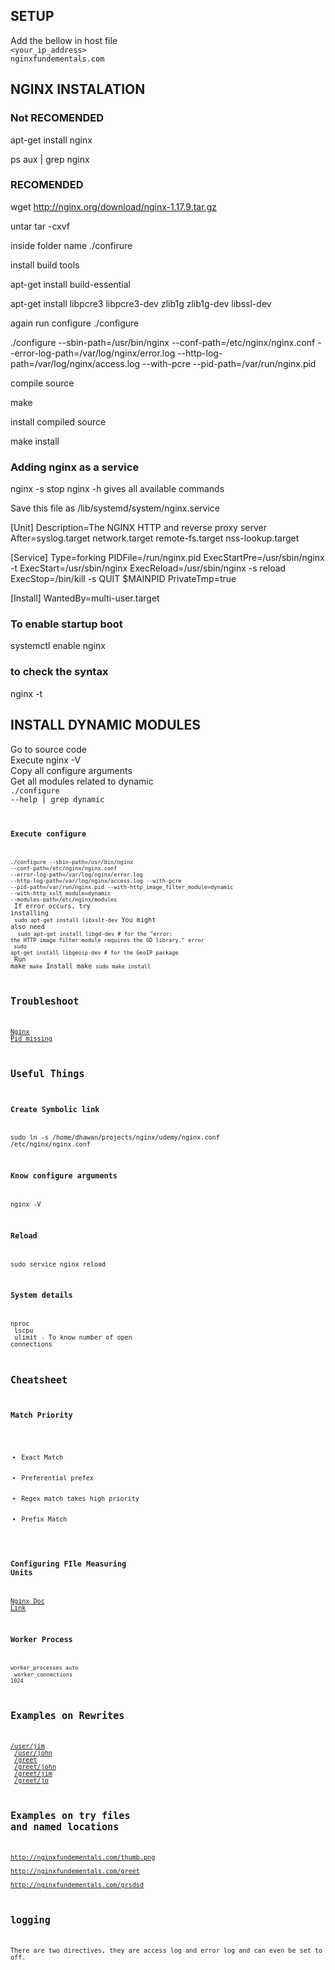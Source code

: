 ## SETUP
Add the bellow in host file<br/>
<code><your_ip_address>	nginxfundementals.com</code>

## NGINX INSTALATION

### Not RECOMENDED
apt-get install nginx

ps aux | grep nginx

### RECOMENDED
wget http://nginx.org/download/nginx-1.17.9.tar.gz

untar
tar -cxvf <folder name>

inside folder name
./confirure

install build tools

apt-get install build-essential

apt-get install libpcre3 libpcre3-dev zlib1g zlib1g-dev libssl-dev

again run configure
./configure

./configure --sbin-path=/usr/bin/nginx --conf-path=/etc/nginx/nginx.conf --error-log-path=/var/log/nginx/error.log --http-log-path=/var/log/nginx/access.log --with-pcre --pid-path=/var/run/nginx.pid

compile source

make

install compiled source

make install

### Adding nginx as a service

nginx -s stop nginx -h gives all available commands

Save this file as /lib/systemd/system/nginx.service

[Unit]
Description=The NGINX HTTP and reverse proxy server
After=syslog.target network.target remote-fs.target nss-lookup.target

[Service]
Type=forking
PIDFile=/run/nginx.pid
ExecStartPre=/usr/sbin/nginx -t
ExecStart=/usr/sbin/nginx
ExecReload=/usr/sbin/nginx -s reload
ExecStop=/bin/kill -s QUIT $MAINPID
PrivateTmp=true

[Install]
WantedBy=multi-user.target

### To enable startup boot

systemctl enable nginx

### to check the syntax
nginx -t

## INSTALL DYNAMIC MODULES

Go to source code<br/>
Execute nginx -V<br/>
Copy all configure arguments<br/>
Get all modules related to dynamic<br/>
<code>./configure --help | grep dynamic<code/>

### Execute configure

<code>./configure --sbin-path=/usr/bin/nginx --conf-path=/etc/nginx/nginx.conf --error-log-path=/var/log/nginx/error.log --http-log-path=/var/log/nginx/access.log --with-pcre --pid-path=/var/run/nginx.pid --with-http_image_filter_module=dynamic --with-http_xslt_module=dynamic --modules-path=/etc/nginx/modules</code><br/>
If error occurs, try installing<br/>
<code>sudo apt-get install libxslt-dev</code>
You might also need<br/>
<code>
sudo apt-get install libgd-dev # for the "error: the HTTP image filter module requires the GD library." error<br/>
sudo apt-get install libgeoip-dev # for the GeoIP package
</code><br/>
Run make
<code>make</code>
Install make
<code>sudo make install</code>

## Troubleshoot 

[Nginx Pid missing](https://serverfault.com/questions/565339/nginx-fails-to-stop-and-nginx-pid-is-missing)

## Useful Things

### Create Symbolic link

sudo ln -s /home/dhawan/projects/nginx/udemy/nginx.conf /etc/nginx/nginx.conf

### Know configure arguments

nginx -V

### Reload

sudo service nginx reload

### System details

nproc<br/>
lscpu<br/>
ulimit - To know number of open connections<br/>

## Cheatsheet

### Match Priority
<ul>
    <li>Exact Match</li>
    <li>Preferential prefex</li>
    <li>Regex match takes high priority</li>
    <li>Prefix Match</li>
</ul>

### Configuring FIle Measuring Units

[Nginx Doc Link](http://nginx.org/en/docs/syntax.html)<br/>

### Worker Process
<code>worker_processes auto</code><br/>
<code>worker_connections 1024</code><br/>

## Examples on Rewrites
[/user/jim](http://nginxfundementals.com/user/jim)<br/>
[/user/john](http://nginxfundementals.com/user/john)<br/>
[/greet](http://nginxfundementals.com/greet)<br/>
[/greet/john](http://nginxfundementals.com/greet/john)<br/>
[/greet/jim](http://nginxfundementals.com/greet/jim)<br/>
[/greet/jo](http://nginxfundementals.com/greet/jo)<br/>

## Examples on try files and named locations
http://nginxfundementals.com/thumb.png<br/>
http://nginxfundementals.com/greet<br/>
http://nginxfundementals.com/grsdsd<br/>

## logging
<p>There are two directives, they are access log and error log and can even be set to off.
